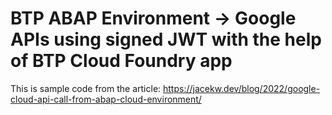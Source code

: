 # BTP ABAP Environment -> Google APIs using signed JWT with the help of BTP Cloud Foundry app

This is sample code from the article:
https://jacekw.dev/blog/2022/google-cloud-api-call-from-abap-cloud-environment/
